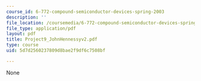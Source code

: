 ```yaml
---
course_id: 6-772-compound-semiconductor-devices-spring-2003
description: ''
file_location: /coursemedia/6-772-compound-semiconductor-devices-spring-2003/5d7d2560237809d8bae2f9df6c7508bf_Project9_JohnHennessyv2.pdf
file_type: application/pdf
layout: pdf
title: Project9_JohnHennessyv2.pdf
type: course
uid: 5d7d2560237809d8bae2f9df6c7508bf

---
```

None